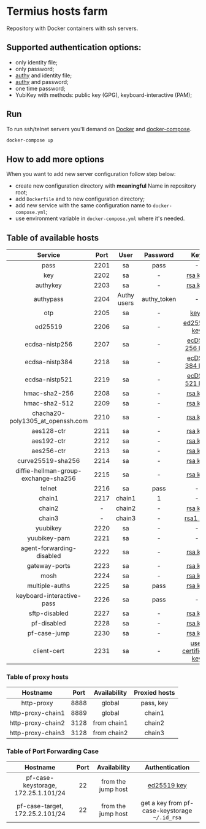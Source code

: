 # Termius hosts farm

Repository with Docker containers with ssh servers.

## Supported authentication options:

- only identity file;
- only password;
- [authy](https://www.authy.com) and identity file;
- [authy](https://www.authy.com) and password;
- one time password;
- YubiKey with methods: public key (GPG), keyboard-interactive (PAM);

## Run

To run ssh/telnet servers you'll demand on [Docker](https://www.docker.com)
and [docker-compose](https://pypi.python.org/pypi/docker-compose).

```bash
docker-compose up
```

## How to add more options

When you want to add new server configuration follow step below:

- create new configuration directory with **meaningful** Name in repository root;
- add `Dockerfile` and to new configuration directory;
- add new service with the same configuration name to `docker-compose.yml`;
- use environment variable in `docker-compose.yml` where it's needed.

## Table of available hosts

|               Service                | Port |    User     |  Password   |                      Key                      |
|:------------------------------------:|:----:|:-----------:|:-----------:|:---------------------------------------------:|
|                 pass                 | 2201 |     sa      |    pass     |                       -                       |
|                 key                  | 2202 |     sa      |      -      |            [rsa key](/keys/id_rsa)            |
|               authykey               | 2203 |     sa      |      -      |            [rsa key](/keys/id_rsa)            |
|              authypass               | 2204 | Authy users | authy_token |                       -                       |
|                 otp                  | 2205 |     sa      |      -      |             [keys](/otp/keys.txt)             |
|               ed25519                | 2206 |     sa      |      -      |        [ed25519 key](/keys/id_ed25519)        |
|            ecdsa-nistp256            | 2207 |     sa      |      -      |   [ecDSA 256 key](/keys/id_ecdsa_nistp256)    |
|            ecdsa-nistp384            | 2218 |     sa      |      -      |   [ecDSA 384 key](/keys/id_ecdsa_nistp384)    |
|            ecdsa-nistp521            | 2219 |     sa      |      -      |   [ecDSA 521 key](/keys/id_ecdsa_nistp521)    |
|            hmac-sha2-256             | 2208 |     sa      |      -      |            [rsa key](/keys/id_rsa)            |
|            hmac-sha2-512             | 2209 |     sa      |      -      |            [rsa key](/keys/id_rsa)            |
|   chacha20-poly1305_at_openssh.com   | 2210 |     sa      |      -      |            [rsa key](/keys/id_rsa)            |
|              aes128-ctr              | 2211 |     sa      |      -      |            [rsa key](/keys/id_rsa)            |
|              aes192-ctr              | 2212 |     sa      |      -      |            [rsa key](/keys/id_rsa)            |
|              aes256-ctr              | 2213 |     sa      |      -      |            [rsa key](/keys/id_rsa)            |
|          curve25519-sha256           | 2214 |     sa      |      -      |            [rsa key](/keys/id_rsa)            |
| diffie-hellman-group-exchange-sha256 | 2215 |     sa      |      -      |            [rsa key](/keys/id_rsa)            |
|                telnet                | 2216 |     sa      |    pass     |                       -                       |
|                chain1                | 2217 |   chain1    |      1      |                       -                       |
|                chain2                |  -   |   chain2    |      -      |            [rsa key](/keys/id_rsa)            |
|                chain3                |  -   |   chain3    |      -      |           [rsa1 key](/keys/id_rsa1)           |
|               yuubikey               | 2220 |     sa      |      -      |                       -                       |
|             yuubikey-pam             | 2221 |     sa      |      -      |                       -                       |
|      agent-forwarding-disabled       | 2222 |     sa      |      -      |            [rsa key](/keys/id_rsa)            |
|            gateway-ports             | 2223 |     sa      |      -      |            [rsa key](/keys/id_rsa)            |
|                 mosh                 | 2224 |     sa      |      -      |            [rsa key](/keys/id_rsa)            |
|            multiple-auths            | 2225 |     sa      |    pass     |            [rsa key](/keys/id_rsa)            |
|      keyboard-interactive-pass       | 2226 |     sa      |    pass     |                       -                       |
|            sftp-disabled             | 2227 |     sa      |      -      |            [rsa key](/keys/id_rsa)            |
|             pf-disabled              | 2228 |     sa      |      -      |            [rsa key](/keys/id_rsa)            |
|             pf-case-jump             | 2230 |     sa      |      -      |            [rsa key](/keys/id_rsa)            |
|             client-cert              | 2231 |     sa      |      -      | [user certificate key](/client-cert/user-key) |

### Table of proxy hosts

|     Hostname      | Port | Availability | Proxied hosts |
|:-----------------:|:----:|:------------:|:-------------:|
|    http-proxy     | 8888 |    global    |   pass, key   |
| http-proxy-chain1 | 8889 |    global    |    chain1     |
| http-proxy-chain2 | 3128 | from chain1  |    chain2     |
| http-proxy-chain3 | 3128 | from chain2  |    chain3     |

### Table of Port Forwarding Case

|              Hostname               | Port |    Availability    |                Authentication                 |
|:-----------------------------------:|:----:|:------------------:|:---------------------------------------------:|
| pf-case-keystorage, 172.25.1.101/24 |  22  | from the jump host |      [ed25519 key](/keys/id_ed25519.pub)      |
|   pf-case-target, 172.25.2.101/24   |  22  | from the jump host | get a key from pf-case-keystorage `~/.id_rsa` |
